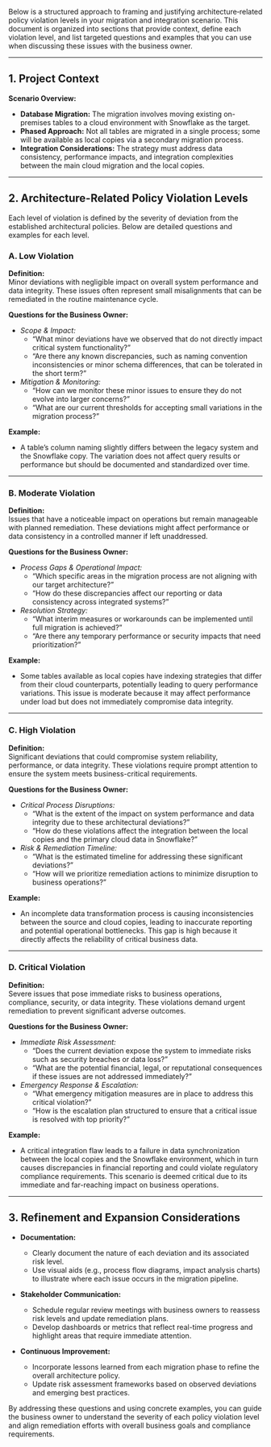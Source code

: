 Below is a structured approach to framing and justifying architecture‐related policy violation levels in your migration and integration scenario. This document is organized into sections that provide context, define each violation level, and list targeted questions and examples that you can use when discussing these issues with the business owner.

---

## 1. Project Context

**Scenario Overview:**  
- **Database Migration:** The migration involves moving existing on-premises tables to a cloud environment with Snowflake as the target.
- **Phased Approach:** Not all tables are migrated in a single process; some will be available as local copies via a secondary migration process.
- **Integration Considerations:** The strategy must address data consistency, performance impacts, and integration complexities between the main cloud migration and the local copies.

---

## 2. Architecture-Related Policy Violation Levels

Each level of violation is defined by the severity of deviation from the established architectural policies. Below are detailed questions and examples for each level.

### **A. Low Violation**

**Definition:**  
Minor deviations with negligible impact on overall system performance and data integrity. These issues often represent small misalignments that can be remediated in the routine maintenance cycle.

**Questions for the Business Owner:**  
- *Scope & Impact:*  
  - “What minor deviations have we observed that do not directly impact critical system functionality?”
  - “Are there any known discrepancies, such as naming convention inconsistencies or minor schema differences, that can be tolerated in the short term?”
- *Mitigation & Monitoring:*  
  - “How can we monitor these minor issues to ensure they do not evolve into larger concerns?”
  - “What are our current thresholds for accepting small variations in the migration process?”

**Example:**  
- A table’s column naming slightly differs between the legacy system and the Snowflake copy. The variation does not affect query results or performance but should be documented and standardized over time.

---

### **B. Moderate Violation**

**Definition:**  
Issues that have a noticeable impact on operations but remain manageable with planned remediation. These deviations might affect performance or data consistency in a controlled manner if left unaddressed.

**Questions for the Business Owner:**  
- *Process Gaps & Operational Impact:*  
  - “Which specific areas in the migration process are not aligning with our target architecture?”
  - “How do these discrepancies affect our reporting or data consistency across integrated systems?”
- *Resolution Strategy:*  
  - “What interim measures or workarounds can be implemented until full migration is achieved?”
  - “Are there any temporary performance or security impacts that need prioritization?”

**Example:**  
- Some tables available as local copies have indexing strategies that differ from their cloud counterparts, potentially leading to query performance variations. This issue is moderate because it may affect performance under load but does not immediately compromise data integrity.

---

### **C. High Violation**

**Definition:**  
Significant deviations that could compromise system reliability, performance, or data integrity. These violations require prompt attention to ensure the system meets business-critical requirements.

**Questions for the Business Owner:**  
- *Critical Process Disruptions:*  
  - “What is the extent of the impact on system performance and data integrity due to these architectural deviations?”
  - “How do these violations affect the integration between the local copies and the primary cloud data in Snowflake?”
- *Risk & Remediation Timeline:*  
  - “What is the estimated timeline for addressing these significant deviations?”
  - “How will we prioritize remediation actions to minimize disruption to business operations?”

**Example:**  
- An incomplete data transformation process is causing inconsistencies between the source and cloud copies, leading to inaccurate reporting and potential operational bottlenecks. This gap is high because it directly affects the reliability of critical business data.

---

### **D. Critical Violation**

**Definition:**  
Severe issues that pose immediate risks to business operations, compliance, security, or data integrity. These violations demand urgent remediation to prevent significant adverse outcomes.

**Questions for the Business Owner:**  
- *Immediate Risk Assessment:*  
  - “Does the current deviation expose the system to immediate risks such as security breaches or data loss?”
  - “What are the potential financial, legal, or reputational consequences if these issues are not addressed immediately?”
- *Emergency Response & Escalation:*  
  - “What emergency mitigation measures are in place to address this critical violation?”
  - “How is the escalation plan structured to ensure that a critical issue is resolved with top priority?”

**Example:**  
- A critical integration flaw leads to a failure in data synchronization between the local copies and the Snowflake environment, which in turn causes discrepancies in financial reporting and could violate regulatory compliance requirements. This scenario is deemed critical due to its immediate and far-reaching impact on business operations.

---

## 3. Refinement and Expansion Considerations

- **Documentation:**  
  - Clearly document the nature of each deviation and its associated risk level.
  - Use visual aids (e.g., process flow diagrams, impact analysis charts) to illustrate where each issue occurs in the migration pipeline.

- **Stakeholder Communication:**  
  - Schedule regular review meetings with business owners to reassess risk levels and update remediation plans.
  - Develop dashboards or metrics that reflect real-time progress and highlight areas that require immediate attention.

- **Continuous Improvement:**  
  - Incorporate lessons learned from each migration phase to refine the overall architecture policy.
  - Update risk assessment frameworks based on observed deviations and emerging best practices.

By addressing these questions and using concrete examples, you can guide the business owner to understand the severity of each policy violation level and align remediation efforts with overall business goals and compliance requirements.
